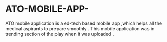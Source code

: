 # ATO-MOBILE-APP-
ATO mobile application is a ed-tech based mobile app ,which helps all the medical aspirants  to prepare smoothly .  This mobile application was in trending section of the play when it was uploaded .
